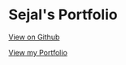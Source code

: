 
# Sejal's Portfolio 

[View on Github](https://github.com/sejal6289/Projects/tree/master/Sejal_Portfolio)

[View my Portfolio](https://rawgit.com/sejal6289/Projects/master/Sejal_Portfolio/Portfolio%20site_updated.html)